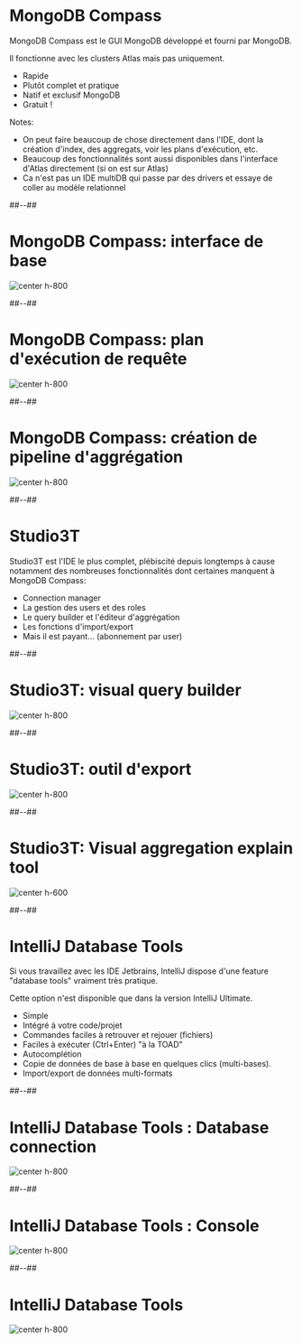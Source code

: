 <!-- .slide -->
# MongoDB Compass

MongoDB Compass est le GUI MongoDB développé et fourni par MongoDB.

Il fonctionne avec les clusters Atlas mais pas uniquement.

* Rapide
* Plutôt complet et pratique
* Natif et exclusif MongoDB
* Gratuit !
<!-- .element: class="list-fragment" -->

Notes:
- On peut faire beaucoup de chose directement dans l'IDE, dont la création d'index, des aggregats, voir les plans d'exécution, etc.
- Beaucoup des fonctionnalités sont aussi disponibles dans l'interface d'Atlas directement (si on est sur Atlas)
- Ca n'est pas un IDE multiDB qui passe par des drivers et essaye de coller au modèle relationnel

##--##

# MongoDB Compass: interface de base
![center h-800](./assets/images/mongodb/compass/compass-01.png)

##--##

# MongoDB Compass: plan d'exécution de requête
![center h-800](./assets/images/mongodb/compass/compass-02.png)

##--##

# MongoDB Compass: création de pipeline d'aggrégation
![center h-800](./assets/images/mongodb/compass/compass-03.png)

##--##
<!-- .slide -->
# Studio3T

Studio3T est l'IDE le plus complet, plébiscité depuis longtemps à cause notamment des nombreuses fonctionnalités dont certaines manquent à MongoDB Compass:

* Connection manager
* La gestion des users et des roles
* Le query builder et l'éditeur d'aggrégation
* Les fonctions d'import/export
* Mais il est payant... (abonnement par user)
<!-- .element: class="list-fragment" -->

##--##

# Studio3T: visual query builder
![center h-800](./assets/images/mongodb/studio3T/studio3T-03.png)

##--##

# Studio3T: outil d'export
![center h-800](./assets/images/mongodb/studio3T/studio3T-01.png)

##--##

# Studio3T: Visual aggregation explain tool
![center h-600](./assets/images/mongodb/studio3T/studio3T-02.webp)

##--##
<!-- .slide -->
# IntelliJ Database Tools

Si vous travaillez avec les IDE Jetbrains, IntelliJ dispose d'une feature "database tools" vraiment très pratique.

Cette option n'est disponible que dans la version IntelliJ Ultimate.

* Simple
* Intégré à votre code/projet
* Commandes faciles à retrouver et rejouer (fichiers)
* Faciles à exécuter (Ctrl+Enter) "à la TOAD"
* Autocomplétion
* Copie de données de base à base en quelques clics (multi-bases).
* Import/export de données multi-formats
<!-- .element: class="list-fragment" -->

##--##

# IntelliJ Database Tools : Database connection
![center h-800](./assets/images/mongodb/intellij/connection.png)

##--##

# IntelliJ Database Tools : Console
![center h-800](./assets/images/mongodb/intellij/console.png)

##--##

# IntelliJ Database Tools
![center h-800](./assets/images/mongodb/intellij/data-export.png)
